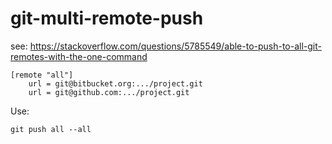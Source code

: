 # git-multi-remote-push

see: https://stackoverflow.com/questions/5785549/able-to-push-to-all-git-remotes-with-the-one-command

````
[remote "all"]
    url = git@bitbucket.org:.../project.git
    url = git@github.com:.../project.git
````

Use:

````
git push all --all
````
